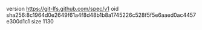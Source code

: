 version https://git-lfs.github.com/spec/v1
oid sha256:8c1964d0e2649f61a4f8d48b1b8a1745226c528f5f5e6aaed0ac4457e300d1c1
size 1130
